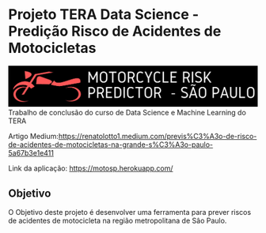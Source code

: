# Projeto TERA Data Science - Predição Risco de Acidentes de Motocicletas
![Screenshot](logo3.jpg)
 Trabalho de conclusão do curso de Data Science e Machine Learning do TERA
 
 Artigo Medium:https://renatolotto1.medium.com/previs%C3%A3o-de-risco-de-acidentes-de-motocicletas-na-grande-s%C3%A3o-paulo-5a67b3e1e411
 
 Link da aplicação: https://motosp.herokuapp.com/

## Objetivo
O Objetivo deste projeto é desenvolver uma ferramenta para prever riscos de acidentes de motocicleta na região metropolitana de Sâo Paulo.

